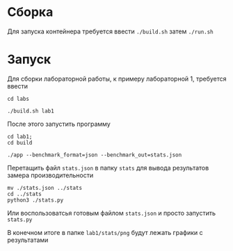 # Сборка
Для запуска контейнера требуется ввести 
```./build.sh```
затем 
```./run.sh```

# Запуск

Для сборки лабораторной работы, к примеру лабораторной 1, требуется ввести

```
cd labs

./build.sh lab1
```

После этого запустить программу

```
cd lab1;
cd build

./app --benchmark_format=json --benchmark_out=stats.json
```

Перетащить файл ```stats.json``` в папку ```stats``` для вывода результатов замера производительности

```
mv ./stats.json ../stats
cd ../stats
python3 ./stats.py
```
Или воспользоватсья готовым файлом  ```stats.json``` и просто запустить ```stats.py```

В конечном итоге в папке ```lab1/stats/png``` будут лежать графики с результатами
